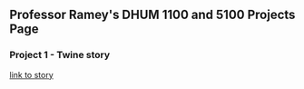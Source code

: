 ## Professor Ramey's DHUM 1100 and 5100 Projects Page

### Project 1 - Twine story
[link to story](https://github.com/ltramey/Twine-project/blob/gh-pages/DHUM1100test.html)

